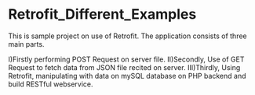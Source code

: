 # Retrofit_Different_Examples
This is sample project on use of Retrofit.
The application consists of three main parts.
  
  I)Firstly performing POST Request on server file.
 II)Secondly, Use of GET Request to fetch data from JSON file recited on server.
III)Thirdly, Using Retrofit, manipulating with data on mySQL database on PHP backend and build RESTful webservice. 
